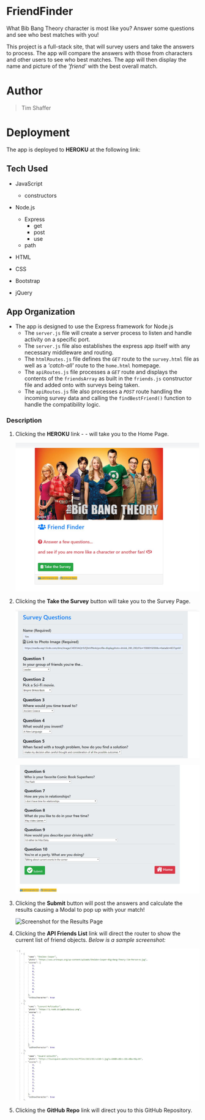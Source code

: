 # FriendFinder
What Bib Bang Theory character is most like you?  Answer some questions and see who best matches with you!

This project is a full-stack site, that will survey users and take the answers to process.  The app will compare the answers with those from characters and other users to see who best matches. The app will then display the name and picture of the *'friend'* with the best overall match.  

# Author 
> Tim Shaffer

# Deployment
The app is deployed to **HEROKU** at the following link: 

## Tech Used

* JavaScript
    * constructors

* Node.js
    * Express
        * get 
        * post
        * use
    * path

* HTML 
* CSS
* Bootstrap
* jQuery

## App Organization

* The app is designed to use the Express framework for Node.js
    * The `server.js` file will create a server process to listen and handle activity on a specific port.
    * The `server.js` file also establishes the express app itself with any necessary middleware and routing.
    * The `htmlRoutes.js` file defines the *`GET`* route to the `survey.html` file as well as a *'catch-all'* route to the `home.html` homepage.
    * The `apiRoutes.js` file processes a *`GET`* route and displays the contents of the `friendsArray` as built in the `friends.js` constructor file and added onto with surveys being taken.  
    * The `apiRoutes.js` file also processes a *`POST`* route handling the incoming survey data and calling the `findBestFriend()` function to handle the compatibility logic.

### Description

1. Clicking the **HEROKU** link -  - will take you to the Home Page.

    ![Screenshot for starting the app](/app/public/assets/images/home.jpg)

1. Clicking the **Take the Survey** button will take you to the Survey Page.

    ![Screenshot for the Survey Page](/app/public/assets/images/initial_survey.jpg)

    ![Screenshot for the Survey Page](/app/public/assets/images/final_survey.jpg)

1. Clicking the **Submit** button will post the answers and calculate the results causing a Modal to pop up with your match!

    ![Screenshot for the Results Page](/app/public/assets/images/reults_modal.jpg)

1. Clicking the **API Friends List** link will direct the router to show the current list of friend objects.  *Below is a sample screenshot:*

    ![Screenshot for sample of the friendsArray](/app/public/assets/images/sample_friends_array.jpg)

1. Clicking the **GitHub Repo** link will direct you to this GitHub Repository.  